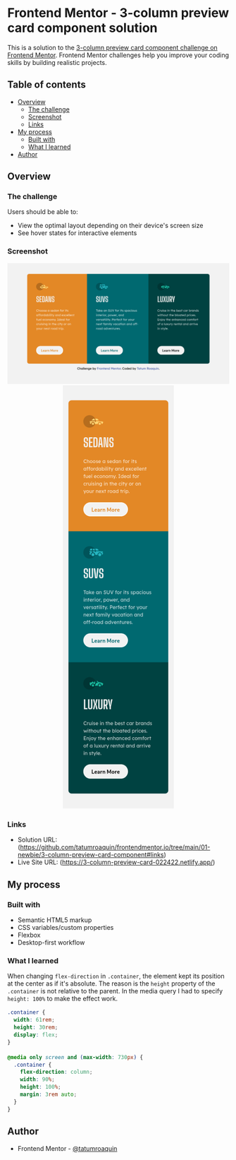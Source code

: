 # Frontend Mentor - 3-column preview card component solution

This is a solution to the [3-column preview card component challenge on Frontend Mentor](https://www.frontendmentor.io/challenges/3column-preview-card-component-pH92eAR2-). Frontend Mentor challenges help you improve your coding skills by building realistic projects.

## Table of contents

- [Overview](#overview)
  - [The challenge](#the-challenge)
  - [Screenshot](#screenshot)
  - [Links](#links)
- [My process](#my-process)
  - [Built with](#built-with)
  - [What I learned](#what-i-learned)
- [Author](#author)

## Overview

### The challenge

Users should be able to:

- View the optimal layout depending on their device's screen size
- See hover states for interactive elements

### Screenshot

<div align="center">
    <img src="./screenshots/desktop.png" alt="3 column preview card component desktop screenshot">
    <img width="50%" src="./screenshots/mobile.png" alt="3 column preview card component mobile screenshot">
</div>

### Links

- Solution URL: (https://github.com/tatumroaquin/frontendmentor.io/tree/main/01-newbie/3-column-preview-card-component#links)
- Live Site URL: (https://3-column-preview-card-022422.netlify.app/)

## My process

### Built with

- Semantic HTML5 markup
- CSS variables/custom properties
- Flexbox
- Desktop-first workflow

### What I learned

When changing `flex-direction` in `.container`, the element kept its position at the center as if it's absolute. The reason is the `height` property of the `.container` is not relative to the parent. In the media query I had to specify `height: 100%` to make the effect work.

```css
.container {
  width: 61rem;
  height: 30rem;
  display: flex;
}

@media only screen and (max-width: 730px) {
  .container {
    flex-direction: column;
    width: 90%;
    height: 100%;
    margin: 3rem auto;
  }
}
```

## Author

- Frontend Mentor - [@tatumroaquin](https://www.frontendmentor.io/profile/tatumroaquin)
